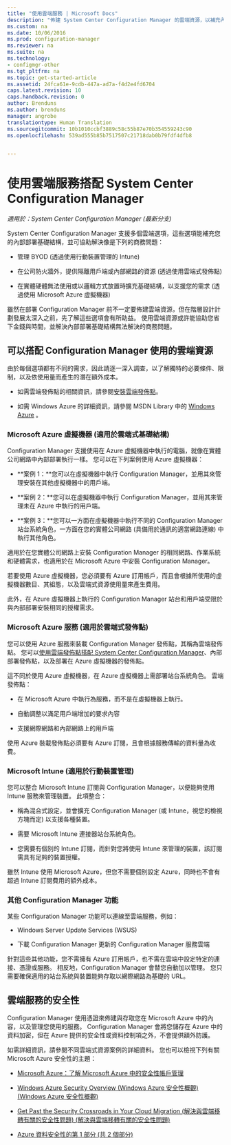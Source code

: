```yaml
---
title: "使用雲端服務 | Microsoft Docs"
description: "佈建 System Center Configuration Manager 的雲端資源，以補充內部部署基礎結構。"
ms.custom: na
ms.date: 10/06/2016
ms.prod: configuration-manager
ms.reviewer: na
ms.suite: na
ms.technology:
- configmgr-other
ms.tgt_pltfrm: na
ms.topic: get-started-article
ms.assetid: 24fca61e-9cdb-447a-ad7a-f4d2e4fd6704
caps.latest.revision: 10
caps.handback.revision: 0
author: Brenduns
ms.author: brenduns
manager: angrobe
translationtype: Human Translation
ms.sourcegitcommit: 10b1010ccbf3889c58c55b87e70b354559243c90
ms.openlocfilehash: 539ad555b85b7517507c21718dab0b79fdf4dfb8


---
```

# <a name="use-cloud-services-with-system-center-configuration-manager"></a>使用雲端服務搭配 System Center Configuration Manager

*適用於：System Center Configuration Manager (最新分支)*

System Center Configuration Manager 支援多個雲端選項，這些選項能補充您的內部部署基礎結構，並可協助解決像是下列的商務問題：  

-   管理 BYOD (透過使用行動裝置管理的 Intune)  

-   在公司防火牆外，提供隔離用戶端或內部網路的資源 (透過使用雲端式發佈點)  

-   在實體硬體無法使用或以邏輯方式放置時擴充基礎結構，以支援您的需求 (透過使用 Microsoft Azure 虛擬機器)  

雖然在部署 Configuration Manager 前不一定要佈建雲端資源，但在階層設計計劃發展太深入之前，先了解這些選項會有所助益。 使用雲端資源或許能協助您省下金錢與時間，並解決內部部署基礎結構無法解決的商務問題。  

## <a name="cloud-based-resources-you-can-use-with-configuration-manager"></a>可以搭配 Configuration Manager 使用的雲端資源  
 由於每個選項都有不同的需求，因此請逐一深入調查，以了解獨特的必要條件、限制，以及依使用量而產生的潛在額外成本。  

-   如需雲端發佈點的相關資訊，請參閱[安裝雲端發佈點](/sccm/core/servers/deploy/configure/install-cloud-based-distribution-points-in-microsoft-azure)。

-   如需 Windows Azure 的詳細資訊，請參閱 MSDN Library 中的 [Windows Azure](http://go.microsoft.com/fwlink/p/?LinkId=262965) 。  

### <a name="microsoft-azure-virtual-machines-for-cloud-based-infrastructure"></a>Microsoft Azure 虛擬機器 (適用於雲端式基礎結構)  
 Configuration Manager 支援使用在 Azure 虛擬機器中執行的電腦，就像在實體公司網路中內部部署執行一樣。 您可以在下列案例使用 Azure 虛擬機器：  

-   **案例 1：**您可以在虛擬機器中執行 Configuration Manager，並用其來管理安裝在其他虛擬機器中的用戶端。  

-   **案例 2：**您可以在虛擬機器中執行 Configuration Manager，並用其來管理未在 Azure 中執行的用戶端。  

-   **案例 3：**您可以一方面在虛擬機器中執行不同的 Configuration Manager 站台系統角色，一方面在您的實體公司網路 (具備用於通訊的適當網路連線) 中執行其他角色。  

適用於在您實體公司網路上安裝 Configuration Manager 的相同網路、作業系統和硬體需求，也適用於在 Microsoft Azure 中安裝 Configuration Manager。  

若要使用 Azure 虛擬機器，您必須要有 Azure 訂用帳戶，而且會根據所使用的虛擬機器數目、其組態，以及雲端式資源使用量來產生費用。  

此外，在 Azure 虛擬機器上執行的 Configuration Manager 站台和用戶端受限於與內部部署安裝相同的授權需求。  

### <a name="microsoft-azure-services-for-cloud-based-distribution-points"></a>Microsoft Azure 服務 (適用於雲端式發佈點)  
 您可以使用 Azure 服務來裝載 Configuration Manager 發佈點，其稱為雲端發佈點。  您可以[使用雲端發佈點搭配 System Center Configuration Manager](../../core/plan-design/hierarchy/use-a-cloud-based-distribution-point.md)、內部部署發佈點，以及部署在 Azure 虛擬機器的發佈點。  

 這不同於使用 Azure 虛擬機器，在 Azure 虛擬機器上需部署站台系統角色。 雲端發佈點：  

-   在 Microsoft Azure 中執行為服務，而不是在虛擬機器上執行。  

-   自動調整以滿足用戶端增加的要求內容  

-   支援網際網路和內部網路上的用戶端  

使用 Azure 裝載發佈點必須要有 Azure 訂閱，且會根據服務傳輸的資料量為收費。  

### <a name="microsoft-intune-for-mobile-device-management"></a>Microsoft Intune (適用於行動裝置管理)  
 您可以整合 Microsoft Intune 訂閱與 Configuration Manager，以便能夠使用 Intune 服務來管理裝置。 此項整合：  

-   稱為混合式設定，並會擴充 Configuration Manager (或 Intune，視您的檢視方塊而定) 以支援各種裝置。  

-   需要 Microsoft Intune 連接器站台系統角色。  

-   您需要有個別的 Intune 訂閱，而針對您將使用 Intune 來管理的裝置，該訂閱需具有足夠的裝置授權。  

雖然 Intune 使用 Microsoft Azure，但您不需要個別設定 Azure，同時也不會有超過 Intune 訂閱費用的額外成本。  

### <a name="additional-configuration-manager-capabilities"></a>其他 Configuration Manager 功能  
 某些 Configuration Manager 功能可以連線至雲端服務，例如：  

-   Windows Server Update Services (WSUS)  

-   下載 Configuration Manager 更新的 Configuration Manager 服務雲端  

針對這些其他功能，您不需擁有 Azure 訂用帳戶，也不需在雲端中設定特定的連接、憑證或服務。 相反地，Configuration Manager 會替您自動加以管理。  您只需要確保適用的站台系統與裝置能夠存取以網際網路為基礎的 URL。  

##  <a name="a-namebkmkcloudseca-security-for-cloud-based-services"></a><a name="BKMK_CloudSec"></a> 雲端服務的安全性  
 Configuration Manager 使用憑證來佈建與存取您在 Microsoft Azure 中的內容，以及管理您使用的服務。 Configuration Manager 會將您儲存在 Azure 中的資料加密，但在 Azure 提供的安全性或資料控制項之外，不會提供額外防護。  

 如需詳細資訊，請參閱不同雲端式資源案例的詳細資料。 您也可以檢視下列有關 Microsoft Azure 安全性的主題：  

-   [Microsoft Azure：了解 Microsoft Azure 中的安全性帳戶管理](http://go.microsoft.com/fwlink/p/?LinkId=262968)  

-   [Windows Azure Security Overview (Windows Azure 安全性概觀) (Windows Azure 安全性概觀)](http://go.microsoft.com/fwlink/p/?LinkId=262970)  

-   [Get Past the Security Crossroads in Your Cloud Migration (解決與雲端移轉有關的安全性問題) (解決與雲端移轉有關的安全性問題)](http://go.microsoft.com/fwlink/p/?LinkId=262971)  

-   [Azure 資料安全性的第 1 部分 (共 2 個部分)](http://go.microsoft.com/fwlink/p/?LinkId=262974)  



<!--HONumber=Dec16_HO3-->


